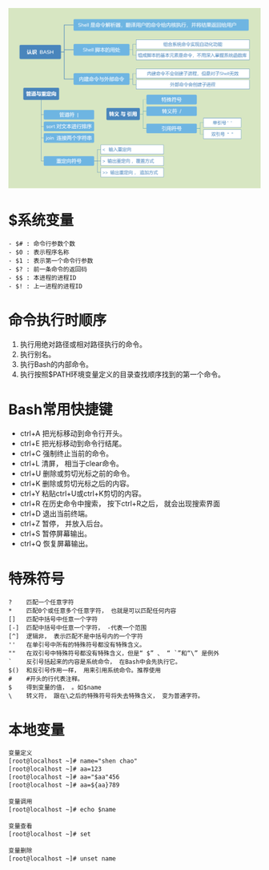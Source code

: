 ![](../photo/11_认识BASH和Shell命令相关.png)

# $系统变量
```
- $# : 命令行参数个数
- $0 : 表示程序名称
- $1 : 表示第一个命令行参数
- $? : 前一条命令的返回码
- $$ : 本进程的进程ID
- $! : 上一进程的进程ID
```

# 命令执行时顺序
1. 执行用绝对路径或相对路径执行的命令。
2. 执行别名。
3. 执行Bash的内部命令。
4. 执行按照$PATH环境变量定义的目录查找顺序找到的第一个命令。

# Bash常用快捷键
- ctrl+A 把光标移动到命令行开头。
- ctrl+E 把光标移动到命令行结尾。
- ctrl+C 强制终止当前的命令。
- ctrl+L 清屏， 相当于clear命令。
- ctrl+U 删除或剪切光标之前的命令。 
- ctrl+K 删除或剪切光标之后的内容。
- ctrl+Y 粘贴ctrl+U或ctrl+K剪切的内容。
- ctrl+R 在历史命令中搜索， 按下ctrl+R之后， 就会出现搜索界面
- ctrl+D 退出当前终端。
- ctrl+Z 暂停， 并放入后台。 
- ctrl+S 暂停屏幕输出。
- ctrl+Q 恢复屏幕输出。

# 特殊符号
```
?    匹配一个任意字符
*    匹配0个或任意多个任意字符， 也就是可以匹配任何内容
[]   匹配中括号中任意一个字符
[-]  匹配中括号中任意一个字符， -代表一个范围
[^]  逻辑非， 表示匹配不是中括号内的一个字符
''   在单引号中所有的特殊符号都没有特殊含义。
""   在双引号中特殊符号都没有特殊含义，但是“ $” 、 “ `”和“\” 是例外
`    反引号括起来的内容是系统命令， 在Bash中会先执行它。
$()  和反引号作用一样， 用来引用系统命令。推荐使用
#    #开头的行代表注释。
$    得到变量的值， 。如$name
\    转义符， 跟在\之后的特殊符号将失去特殊含义， 变为普通字符。

```
# 本地变量
```
变量定义
[root@localhost ~]# name="shen chao"
[root@localhost ~]# aa=123
[root@localhost ~]# aa="$aa"456
[root@localhost ~]# aa=${aa}789

变量调用
[root@localhost ~]# echo $name

变量查看
[root@localhost ~]# set

变量删除
[root@localhost ~]# unset name
```